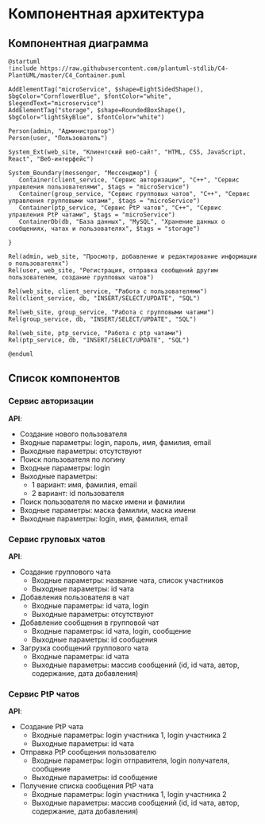 # Компонентная архитектура
<!-- Состав и взаимосвязи компонентов системы между собой и внешними системами с указанием протоколов, ключевые технологии, используемые для реализации компонентов.
Диаграмма контейнеров C4 и текстовое описание. 
-->
## Компонентная диаграмма

```plantuml
@startuml
!include https://raw.githubusercontent.com/plantuml-stdlib/C4-PlantUML/master/C4_Container.puml

AddElementTag("microService", $shape=EightSidedShape(), $bgColor="CornflowerBlue", $fontColor="white", $legendText="microservice")
AddElementTag("storage", $shape=RoundedBoxShape(), $bgColor="lightSkyBlue", $fontColor="white")

Person(admin, "Администратор")
Person(user, "Пользователь")

System_Ext(web_site, "Клиентский веб-сайт", "HTML, CSS, JavaScript, React", "Веб-интерфейс")

System_Boundary(messenger, "Мессенджер") {
   Container(client_service, "Сервис авторизации", "C++", "Сервис управления пользователями", $tags = "microService")    
   Container(group_service, "Сервис групповых чатов", "C++", "Сервис управления групповыми чатами", $tags = "microService")
   Container(ptp_service, "Сервис PtP чатов", "C++", "Сервис управления PtP чатами", $tags = "microService")   
   ContainerDb(db, "База данных", "MySQL", "Хранение данных о сообщениях, чатах и пользователях", $tags = "storage")
   
}

Rel(admin, web_site, "Просмотр, добавление и редактирование информации о пользователях")
Rel(user, web_site, "Регистрация, отправка сообщений другим пользователем, создание групповых чатов")

Rel(web_site, client_service, "Работа с пользователями")
Rel(client_service, db, "INSERT/SELECT/UPDATE", "SQL")

Rel(web_site, group_service, "Работа с групповыми чатами")
Rel(group_service, db, "INSERT/SELECT/UPDATE", "SQL")

Rel(web_site, ptp_service, "Работа с ptp чатами")
Rel(ptp_service, db, "INSERT/SELECT/UPDATE", "SQL")

@enduml
```
## Список компонентов  

### Сервис авторизации
**API**:
-	Создание нового пользователя
  - Входные параметры: login, пароль, имя, фамилия, email
  - Выходные параметры: отсутствуют
-	Поиск пользователя по логину
  - Входные параметры: login
  - Выходные параметры:
    - 1 вариант: имя, фамилия, email
    - 2 вариант: id пользователя
-	Поиск пользователя по маске имени и фамилии
  - Входные параметры: маска фамилии, маска имени
  - Выходные параметры: login, имя, фамилия, email

### Сервис груповых чатов
**API**:
- Создание группового чата
  - Входные параметры: название чата, список участников
  - Выходные параметры: id чата
- Добавления пользователя в чат
  - Входные параметры: id чата, login
  - Выходные параметры: отсутствуют
- Добавление сообщения в групповой чат
  - Входные параметры: id чата, login, сообщение
  - Выходные параметры: id сообщения
- Загрузка сообщений группового чата
  - Входные параметры: id чата
  - Выходные параметры: массив сообщений (id, id чата, автор, содержание, дата добавления)

### Сервис PtP чатов
**API**:
- Создание PtP чата
  - Входные параметры: login участника 1, login участника 2
  - Выходные параметры: id чата
- Отправка PtP сообщения пользователю
  - Входные параметры: login отправителя, login получателя, сообщение
  - Выходные параметры: id сообщение
- Получение  списка сообщения PtP чата
  - Входные параметры: login участника 1, login участника 2
  - Выходные параметры: массив сообщений (id, id чата, автор, содержание, дата добавления)
